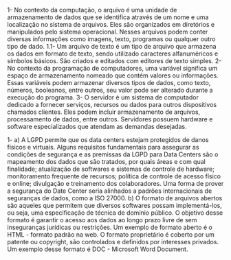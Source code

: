 1- No contexto da computação, o arquivo é uma unidade de armazenamento de dados
que se identifica através de um nome e uma localização no sistema de arquivos. Eles
são organizados em diretórios e manipulados pelo sistema operacional. Nesses
arquivos podem conter diversas informações como imagens, texto, programas ou
qualquer outro tipo de dado.
1.1- Um arquivo de texto é um tipo de arquivo que armazena os dados em formato de
texto, sendo utilizado caracteres alfanuméricos e símbolos básicos. São criados e
editados com editores de texto simples.
2- No contexto da programação de computadores, uma variável significa um espaço de
armazenamento nomeado que contém valores ou informações. Essas variáveis podem
armazenar diversos tipos de dados, como texto, números, booleanos, entre outros,
seu valor pode ser alterado durante a execução do programa.
3- O servidor é um sistema de computador dedicado a fornecer serviços, recursos ou
dados para outros dispositivos chamados clientes. Eles podem incluir armazenamento
de arquivos, processamento de dados, entre outros. Servidores possuem hardware e
software especializados que atendam as demandas desejadas. 

1- a) A LGPD permite que os data centers estejam protegidos de danos físicos e virtuais. Alguns requisitos fundamentais para assegurar as condições de segurança e as premissas da LGPD para Data Centers são o mapeamento dos dados que são tratados, por quais áreas e com qual finalidade; atualização de softwares e sistemas de controle de hardware; monitoramento frequente de recursos; política de controle de acesso físico e online; divulgação e treinamento dos colaboradores. Uma forma de prover a segurança do Date Center seria alinhados a padrões internacionais de seguranças de dados, como a ISO 27000. 
b) O formato de arquivos abertos são aqueles que permitem que diversos softwares possam implementá-los, ou seja, uma especificação de técnica de domínio público. O objetivo desse formato é garantir o acesso aos dados ao longo prazo livre de sem inseguranças jurídicas ou restrições. Um exemplo de formato aberto é o HTML - formato padrão na web. O formato proprietário é coberto por um patente ou copyright, são controlados e definidos por interesses privados. Um exemplo desse formato é DOC - Microsoft Word Document. 
